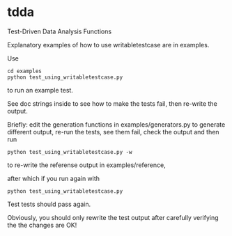 # tdda
Test-Driven Data Analysis Functions

Explanatory examples of how to use writabletestcase are in examples.

Use

    cd examples
    python test_using_writabletestcase.py

to run an example test.

See doc strings inside to see how to make the tests fail, then re-write
the output.

Briefly: edit the generation functions in examples/generators.py
to generate different output, re-run the tests, see them fail, check
the output and then run

    python test_using_writabletestcase.py -w

to re-write the referense output in examples/reference,

after which if you run again with

    python test_using_writabletestcase.py

Test tests should pass again.

Obviously, you should only rewrite the test output after carefully verifying
the the changes are OK!
